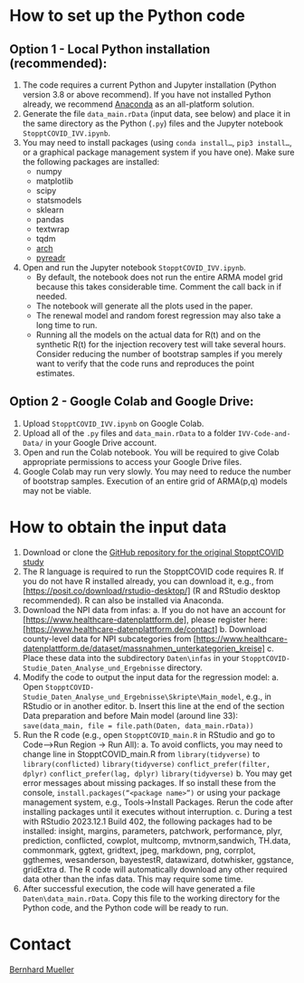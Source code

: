 # How to set up the Python code

## Option 1 - Local Python installation (recommended):
1. The code requires a current Python and Jupyter installation (Python version 3.8 or above recommend). If you have not installed Python already, we recommend [Anaconda](https://www.anaconda.com/) as an all-platform solution.
2. Generate the file `data_main.rData` (input data, see below) and place it in the  same directory as the Python (`.py`) files and the Jupyter notebook `StopptCOVID_IVV.ipynb`.
3. You may need to install packages (using `conda install…`, `pip3 install…`, or a graphical package management system if you have one). Make sure the following packages are installed:
   * numpy
   * matplotlib
   * scipy
   * statsmodels
   * sklearn
   * pandas
   * textwrap
   * tqdm
   * [arch](https://pypi.org/project/arch/)
   * [pyreadr](https://ofajardo.github.io/pyreadr/_build/html/index.html)
4. Open and run the Jupyter notebook `StopptCOVID_IVV.ipynb`.
   * By default, the notebook does not run the entire ARMA model grid because this takes considerable time. Comment the call back in if needed.
   * The notebook will generate all the plots used in the paper.
   * The renewal model and random forest regression may also take a long time to run.
   * Running all the models on the actual data for R(t) and on the synthetic R(t) for the injection recovery test will take several hours. Consider reducing the number of bootstrap samples if you merely want to verify that the code runs and reproduces the point estimates.


## Option 2 - Google Colab and Google Drive:
1. Upload `StopptCOVID_IVV.ipynb` on Google Colab.
2. Upload all of the `.py` files and `data_main.rData` to a folder `IVV-Code-and-Data/` in your Google Drive account.
3. Open and run the Colab notebook. You will be required to give Colab appropriate permissions to access your Google Drive files.
5. Google Colab may run very slowly. You may need to reduce the number of bootstrap samples. Execution of an entire grid of ARMA(p,q) models may not be viable.



# How to obtain the input data

1. Download or clone the [GitHub repository for the original StopptCOVID study](https://github.com/robert-koch-institut/StopptCOVID-Studie_Daten_Analyse_und_Ergebnisse)
2. The R language is required to run the StopptCOVID code requires R. If you do not have R installed already, you can download it, e.g., from [https://posit.co/download/rstudio-desktop/] (R and RStudio desktop recommended). R can also be installed via Anaconda.
3. Download the NPI data from infas:
   a. If you do not have an account for [https://www.healthcare-datenplattform.de], please register here: [https://www.healthcare-datenplattform.de/contact]
   b. Download county-level data for NPI subcategories from [https://www.healthcare-datenplattform.de/dataset/massnahmen_unterkategorien_kreise]
   c. Place these data into the subdirectory `Daten\infas` in your `StopptCOVID-Studie_Daten_Analyse_und_Ergebnisse` directory.
4. Modify the code to output the input data for the regression model:
   a. Open `StopptCOVID-Studie_Daten_Analyse_und_Ergebnisse\Skripte\Main_model`, e.g., in RStudio or in another editor.
   b. Insert this line at the end of the section Data preparation and before Main model (around line 33):
    `save(data_main, file = file.path(Daten, data_main.rData))`
5. Run the R code (e.g., open `StopptCOVID_main.R` in RStudio and go to Code–>Run Region -> Run All):
   a. To avoid conflicts, you may need to change line in StopptCOVID_main.R from
      `library(tidyverse)`
      to
      `library(conflicted)`
      `library(tidyverse)`
      `conflict_prefer(filter, dplyr)`
      `conflict_prefer(lag, dplyr)`
      `library(tidyverse)`
   b. You may get error messages about missing packages. If so install these from
 the console,
      `install.packages(“<package name>”)`
or using your package management system, e.g., Tools->Install Packages. Rerun the code after installing packages until it executes without interruption.
   c. During a test with RStudio 2023.12.1 Build 402, the following packages had to be installed:
insight, margins, parameters, patchwork, performance, plyr, prediction, conflicted, cowplot, multcomp, mvtnorm,sandwich, TH.data, commonmark, ggtext, gridtext, jpeg, markdown, png, corrplot, ggthemes, wesanderson, bayestestR, datawizard, dotwhisker, ggstance, gridExtra
   d. The R code will automatically download any other required data other than the infas data. This may require some time.
6. After successful execution, the code will have generated a file `Daten\data_main.rData`. Copy this file to the working directory for the Python code, and the Python code will be ready to run.

# Contact
[Bernhard Mueller](bernhard.mueller@monash.edu)
